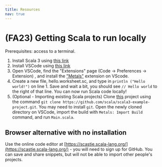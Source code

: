 ```yaml
---
title: Resources
nav: true
---
```


# (FA23) Getting Scala to run locally

Prerequisites: access to a terminal.

1. Install Scala 3 using <a href="https://www.scala-lang.org/download/" target="_blank">this link</a>
2. Install VSCode using <a href="https://code.visualstudio.com/download" target="_blank">this link</a>
3. Open VSCode, find the "Extensions" page (Code -> Preferences -> Extension) , and install the ["Metals"](https://scalameta.org/metals/docs/editors/vscode/)  extension on VScode.
4. Create a new file, hello.worksheet.sc, and type in `println ("Hello world!")` on line 1. Save and wait a bit, you should see `// Hello world` to the right of that line. You can now run Scala code locally!
5. (Optional - Importing existing Scala projects) Clone [this](https://github.com/scala/scala3-example-project) project using the command `git clone https://github.com/scala/scala3-example-project.git`. You may need to install `git`. Open the newly cloned directory on VSCode, import the build with `Metals: Import Build` command, and run `Main.scala`.

## Browser alternative with no installation
Use the online code editor at [https://scastie.scala-lang.org/](https://scastie.scala-lang.org/) - you will need to sign up for GitHub. You can save and share snippets, but will not be able to import other people's projects.



